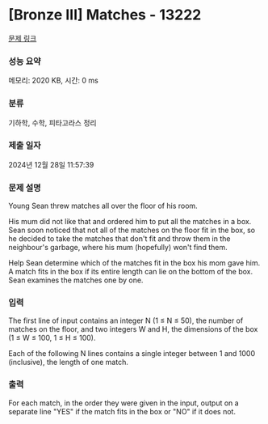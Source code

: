 # [Bronze III] Matches - 13222 

[문제 링크](https://www.acmicpc.net/problem/13222) 

### 성능 요약

메모리: 2020 KB, 시간: 0 ms

### 분류

기하학, 수학, 피타고라스 정리

### 제출 일자

2024년 12월 28일 11:57:39

### 문제 설명

<p>Young Sean threw matches all over the floor of his room.</p>

<p>His mum did not like that and ordered him to put all the matches in a box. Sean soon noticed that not all of the matches on the floor fit in the box, so he decided to take the matches that don't fit and throw them in the neighbour's garbage, where his mum (hopefully) won't find them.</p>

<p>Help Sean determine which of the matches fit in the box his mom gave him. A match fits in the box if its entire length can lie on the bottom of the box. Sean examines the matches one by one.</p>

### 입력 

 <p>The first line of input contains an integer N (1 ≤ N ≤ 50), the number of matches on the floor, and two integers W and H, the dimensions of the box (1 ≤ W ≤ 100, 1 ≤ H ≤ 100).</p>

<p>Each of the following N lines contains a single integer between 1 and 1000 (inclusive), the length of one match.</p>

### 출력 

 <p>For each match, in the order they were given in the input, output on a separate line "YES" if the match fits in the box or "NO" if it does not.</p>

